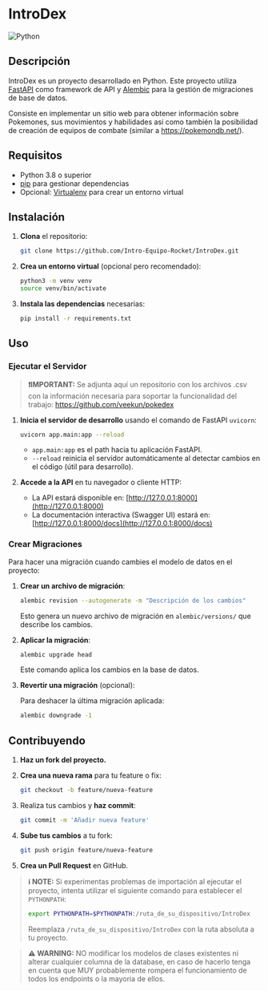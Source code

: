 # IntroDex

![Python](https://img.shields.io/badge/Python-100%25-blue)

## Descripción
IntroDex es un proyecto desarrollado en Python.
Este proyecto utiliza [FastAPI](https://fastapi.tiangolo.com/) como framework de API y [Alembic](https://alembic.sqlalchemy.org/) para la gestión de migraciones de base de datos.

Consiste en implementar un sitio web para obtener información sobre Pokemones, sus movimientos y habilidades así como también la posibilidad de creación de equipos de combate (similar a https://pokemondb.net/).

## Requisitos

- Python 3.8 o superior
- [pip](https://pip.pypa.io/en/stable/installation/) para gestionar dependencias
- Opcional: [Virtualenv](https://docs.python.org/3/library/venv.html) para crear un entorno virtual

## Instalación
1. **Clona** el repositorio:

    ```bash
    git clone https://github.com/Intro-Equipo-Rocket/IntroDex.git
    ```

2. **Crea un entorno virtual** (opcional pero recomendado):

    ```bash
    python3 -m venv venv
    source venv/bin/activate 
    ```
3. **Instala las dependencias** necesarias:

    ```bash
    pip install -r requirements.txt
    ```

## Uso
### Ejecutar el Servidor

> **❗IMPORTANT:** Se adjunta aquí un repositorio con los archivos .csv con la información necesaria para soportar la funcionalidad del trabajo: https://github.com/veekun/pokedex


1. **Inicia el servidor de desarrollo** usando el comando de FastAPI `uvicorn`:

    ```bash
    uvicorn app.main:app --reload
    ```

    - `app.main:app` es el path hacia tu aplicación FastAPI.
    - `--reload` reinicia el servidor automáticamente al detectar cambios en el código (útil para desarrollo).

2. **Accede a la API** en tu navegador o cliente HTTP:

    - La API estará disponible en: [http://127.0.0.1:8000](http://127.0.0.1:8000)
    - La documentación interactiva (Swagger UI) estará en: [http://127.0.0.1:8000/docs](http://127.0.0.1:8000/docs)

### Crear Migraciones

Para hacer una migración cuando cambies el modelo de datos en el proyecto:

1. **Crear un archivo de migración**:

    ```bash
    alembic revision --autogenerate -m "Descripción de los cambios"
    ```

    Esto genera un nuevo archivo de migración en `alembic/versions/` que describe los cambios.

2. **Aplicar la migración**:

    ```bash
    alembic upgrade head
    ```

    Este comando aplica los cambios en la base de datos.

3. **Revertir una migración** (opcional):

    Para deshacer la última migración aplicada:

    ```bash
    alembic downgrade -1
    ```


## Contribuyendo
1. **Haz un fork del proyecto.**
2. **Crea una nueva rama** para tu feature o fix:

    ```bash
    git checkout -b feature/nueva-feature
    ```

3. Realiza tus cambios y **haz commit**:

    ```bash
    git commit -m 'Añadir nueva feature'
    ```

4. **Sube tus cambios** a tu fork:

    ```bash
    git push origin feature/nueva-feature
    ```

5. **Crea un Pull Request** en GitHub.

>**ℹ️ NOTE:** Si experimentas problemas de importación al ejecutar el proyecto, intenta utilizar el siguiente comando para establecer el `PYTHONPATH`:
>
> ```bash
> export PYTHONPATH=$PYTHONPATH:/ruta_de_su_dispositivo/IntroDex
> ```
>
> Reemplaza `/ruta_de_su_dispositivo/IntroDex` con la ruta absoluta a tu proyecto.

> **⚠️ WARNING:** NO modificar los modelos de clases existentes ni alterar cualquier columna de la database, en caso de hacerlo tenga en cuenta que MUY probablemente rompera el funcionamiento de todos los endpoints o la mayoria de ellos. 


